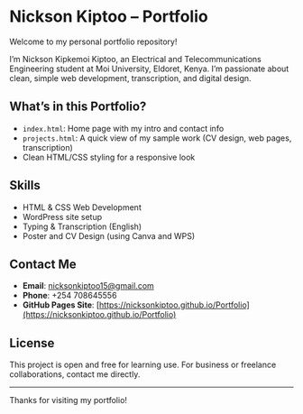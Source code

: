# Nickson Kiptoo – Portfolio

Welcome to my personal portfolio repository!

I’m Nickson Kipkemoi Kiptoo, an Electrical and Telecommunications Engineering student at Moi University, Eldoret, Kenya. I’m passionate about clean, simple web development, transcription, and digital design.

## What’s in this Portfolio?

- `index.html`: Home page with my intro and contact info
- `projects.html`: A quick view of my sample work (CV design, web pages, transcription)
- Clean HTML/CSS styling for a responsive look

## Skills

- HTML & CSS Web Development
- WordPress site setup
- Typing & Transcription (English)
- Poster and CV Design (using Canva and WPS)

## Contact Me

- **Email**: nicksonkiptoo15@gmail.com  
- **Phone**: +254 708645556  
- **GitHub Pages Site**: [https://nicksonkiptoo.github.io/Portfolio](https://nicksonkiptoo.github.io/Portfolio)

## License

This project is open and free for learning use. For business or freelance collaborations, contact me directly.

---

Thanks for visiting my portfolio!

